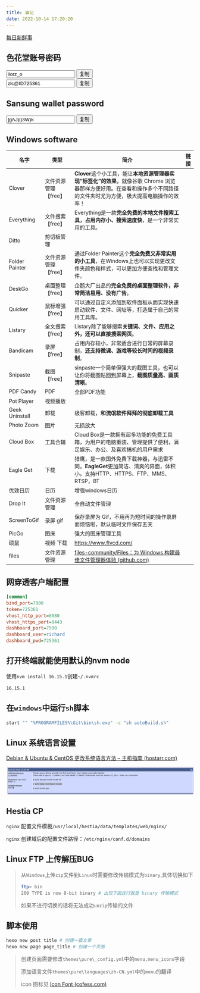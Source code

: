 ```yaml
---
title: 事记
date: 2022-10-14 17:20:20
---
```


[每日新鲜事](/2022/10/14/每日新鲜事/)



## 色花堂账号密码

<!-- 色花堂账号密码 -->

  <div class="flex items-center py-1">
    <input class="text-sm font-serif font-bold text-gray-800 h-6 w-auto px-2 
      border border-solid border-gray-500 rounded 
        active:outline-sky-300 active:outline-1 
        focus:outline-sky-400 focus:outline-2" id="sht_account" type="text" value="llorz_o" readonly>
    <button class="text-sm h-6 px-2 ml-2 text-white bg-blue-500 rounded hover:bg-blue-600" type="button"
      onclick="document.getElementById('sht_account').select();document.execCommand('Copy');">
      复制
    </button>
  </div>
  <div class="flex items-center py-1">
    <input class="text-sm font-serif font-bold text-gray-800 h-6 w-auto px-2 
      border border-solid border-gray-500 rounded 
        active:outline-sky-300 active:outline-1 
        focus:outline-sky-400 focus:outline-2" id="sht_password" type="text" value="zlc@ID725361" readonly>
    <button class="text-sm h-6 px-2 ml-2 text-white bg-blue-500 rounded hover:bg-blue-600" type="button"
      onclick="document.getElementById('sht_password').select();document.execCommand('Copy');">
      复制
    </button>
  </div>

## Sansung wallet password

<div class="flex items-center py-1">
    <input class="text-sm font-serif font-bold text-gray-800 h-6 w-auto px-2 
                  border border-solid border-gray-500 rounded 
                  active:outline-sky-300 active:outline-1 
                  focus:outline-sky-400 focus:outline-2" id="samsungpassword" type="text" value="]gAJp)3W)k" readonly>
    <button class="text-sm h-6 px-2 ml-2 text-white bg-blue-500 rounded hover:bg-blue-600" type="button"
            onclick="document.getElementById('samsungpassword').select();document.execCommand('Copy');">
        复制
    </button>
</div>




## Windows software

| 名字           | 类型                 | 简介                                                         | 链接 |
| -------------- | -------------------- | ------------------------------------------------------------ | ---- |
| Clover         | 文件资源管理【free】 | **Clover**这个小工具，能让**本地资源管理器实现“标签化”的效果**，就像谷歌 Chrome 浏览器那样方便好用。在查看和操作多个不同路径的文件夹时尤为方便，极大提高电脑操作的效率！ |      |
| Everything     | 文件搜索【free】     | Everything是一款**完全免费的本地文件搜索工具，占用内存小、搜索速度快**，是一个非常实用的工具。 |      |
| Ditto          | 剪切板管理           |                                                              |      |
| Folder Painter | 文件资源管理【free】 | 通过Folder Painter这个**完全免费又非常实用的小工具**，在Windows上也可以实现更改文件夹颜色和样式，可以更加方便查找和管理文件。 |      |
| DeskGo         | 桌面整理【free】     | 企鹅大厂出品的**完全免费的桌面整理软件，非常简洁易用、没有广告**。 |      |
| Quicker        | 鼠标增强【free】     | 可以通过自定义添加到软件面板从而实现快速启动软件、文件、网址等，打造属于自己的常用工具库。 |      |
| Listary        | 全文搜索【free】     | Listary除了能够搜索**关键词、文件、应用之外，还可以直接搜索网页**。 |      |
| Bandicam       | 录屏【free】         | 占用内存较小，非常适合进行日常的屏幕录制，**还支持微课、游戏等较长时间的视频录制**。 |      |
| Snipaste       | 截图【free】         | sinpaste一个简单但强大的截图工具，也可以让你将截图贴回到屏幕上，**截图质量高、画质清晰**。 |      |
| PDF Candy      | PDF                  | 全部PDF功能                                                  |      |
| Pot Player     | 视频播放             |                                                              |      |
| Geek Uninstall | 卸载                 | 极客卸载，**和流氓软件拜拜的彻底卸载工具**                   |      |
| Photo Zoom     | 图片                 | 无损放大                                                     |      |
| Cloud Box      | 工具合辑             | Cloud Box是一款拥有超多功能的免费工具箱，为用户的电脑重装、管理提供了便利，满足娱乐、办公、及喜欢搞机的用户需求 |      |
| Eagle Get      | 下载                 | 猎鹰，是一款国外免费下载神器，与迅雷不同，**EagleGet**更加简洁、清爽的界面，体积小。支持HTTP、HTTPS、FTP、MMS、RTSP，BT |      |
| 优效日历       | 日历                 | 增强windows日历                                              |      |
| Drop It        | 文件资源管理         | 全自动文件管理                                               |      |
| ScreenToGif    | 录屏 gif             | 保存录屏为 Gif，不用再为短时间的操作录屏而烦恼啦，默认临时文件保存五天 |      |
| PicGo          | 图床                 | 强大的图床管理工具                                           |      |
| 硕鼠           | 视频 下载            | https://www.flvcd.com/                                       |      |
| files          | 文件资源管理         | [files-community/Files：为 Windows 构建最佳文件管理器体验 (github.com)](https://github.com/files-community/Files) |      |

## 网穿透客户端配置

```ini
[common]
bind_port=7000
token=725361
vhost_http_port=8080
vhost_https_port=8443
dashboard_port=7500
dashboard_user=richard
dashboard_pwd=725361
```

## 打开终端就能使用默认的nvm node

使用`nvm install 16.15.1`创建`~/.nvmrc`

```
16.15.1
```

## 在`windows`中运行`sh`脚本

```bash
start "" "%PROGRAMFILES%\Git\bin\sh.exe" -c "sh autoBuild.sh"
```

## Linux 系统语言设置

[Debian & Ubuntu & CentOS 更改系统语言方法 – 主机指南 (hostarr.com)](https://www.hostarr.com/change-language-in-linux/)

![image-20230209160857618](index/image-20230209160857618.png)

## Hestia CP

`nginx` 配置文件模板`/usr/local/hestia/data/templates/web/nginx/`

`nginx` 创建域后的配置文件路径：`/etc/nginx/conf.d/domains`

## Linux FTP 上传解压BUG

> 从`Windows`上传`zip`文件到`Linux`时需要修改传输模式为`binary`,具体切换如下
>
> ```bash
> ftp> bin
> 200 TYPE is now 8-bit binary # 出现下面这行就是 binary 传输模式
> ```
>
> 如果不进行切换的话将无法成功`unzip`传输的文件

## 脚本使用

```bash
hexo new post title # 创建一篇文章
hexo new page page_title # 创建一个页面
```

> 创建页面需要修改`themes\pure\_config.yml`中的`menu,menu_icons`字段
>
> 添加语言文件`themes\pure\languages\zh-CN.yml`中的`menu`的翻译
>
> icon 图标见 [Icon Font (cofess.com)](http://blog.cofess.com/hexo-theme-pure/iconfont/demo_fontclass.html)
